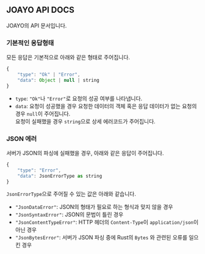 <!-- 문서 오버뷰의 마크다운입니다. 실제로 이 파일을 사용하지는 않으므로 직접 복사해야 합니다.-->
## JOAYO API DOCS
JOAYO의 API 문서입니다.

### 기본적인 응답형태
모든 응답은 기본적으로 아래와 같은 형태로 주어집니다.
```js
{
    "type": "Ok" | "Error",
    "data": Object | null | string
}
```

* `type`: `"Ok"`나 `"Error"`로 요청의 성공 여부를 나타냅니다.  
* `data`: 요청이 성공했을 경우 요청한 데이터의 객체 혹은 응답 데이터가 없는 요청의 경우 `null`이 주어집니다.  
          요청이 실패했을 경우 `string`으로 상세 에러코드가 주어집니다.

### JSON 에러
서버가 JSON의 파싱에 실패했을 경우, 아래와 같은 응답이 주어집니다.
```js
{
    "type": "Error",
    "data": JsonErrorType as string
}
```

`JsonErrorType`으로 주어질 수 있는 값은 아래와 같습니다.
* `"JsonDataError"`: JSON의 형태가 필요로 하는 형식과 맞지 않을 경우
* `"JsonSyntaxError"`: JSON의 문법이 틀린 경우
* `"JsonContentTypeError"`: HTTP 헤더의 `Content-Type`이 `application/json`이 아닌 경우
* `"JsonBytesError"`: 서버가 JSON 파싱 중에 Rust의 `Bytes` 와 관련된 오류를 일으킨 경우
